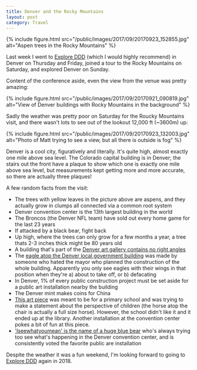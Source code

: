 ```yaml
---
title: Denver and the Rocky Mountains
layout: post
category: Travel
---
```


{% include figure.html src="/public/images/2017/09/20170923_152855.jpg" alt="Aspen trees in the Rocky Mountains" %}

Last week I went to [Explore DDD](http://exploreddd.com/) (which I would highly
recommend) in Denver on Thursday and Friday, joined a tour to the Rocky
Mountains on Saturday, and explored Denver on Sunday.

Content of the conference aside, even the view from the venue was pretty
amazing:

{% include figure.html src="/public/images/2017/09/20170921_090819.jpg" alt="View of Denver buildings with Rocky Mountains in the background" %}

Sadly the weather was pretty poor on Saturday for the Roucky Mountains visit,
and there wasn't lots to see out of the lookout 12,000 ft (~3600m) up:

{% include figure.html src="/public/images/2017/09/20170923_132003.jpg" alt="Photo of Matt trying to see a view, but all there is outside is fog" %}

Denver is a cool city, figuratively and literally. It's quite high, almost
exactly one mile above sea level. The Colorado capital building is in Denver;
the stairs out the front have a plaque to show which one is exactly one mile
above sea level, but measurements kept getting more and more accurate, so there
are actually three plaques!

A few random facts from the visit:

* The trees with yellow leaves in the picture above are aspens, and they
  actually grow in clumps all connected via a common root system
* Denver convention center is the 13th largest building in the world
* The Broncos (the Denver NFL team) have sold out every home game for the last
  23 years
* If attacked by a black bear, fight back
* Up high, where the trees can only grow for a few months a year, a tree thats
  2-3 inches thick might be 80 years old
* A building that's part of the [Denver art gallery contains no right
  angles](https://drive.google.com/file/d/1eIpaaVr7gU5Fg-QePmGeoYspBDsEuS_ObA/view)
* The [eagle atop the Denver local government
  building](https://drive.google.com/file/d/1cQMoRWfIDpQ8Xmd7SO1UeU0s-fSeoRkBBA/view?usp=sharing)
  was made by someone who hated the mayor who planned the construction of the
  whole building.  Apparently you only see eagles with their wings in that
  position when they're a) about to take off, or b) defacating
* In Denver, 1% of every public construction project must be set aside for a
  public art installation nearby the building
* The Denver mint makes coins for China
* [This art
  piece](https://drive.google.com/file/d/1tvzH6a_vk6XEZz7HbwBbxFB_Z6Csnvc1qw/view?usp=sharing)
  was meant to be for a primary school and was trying to make a statement about
  the perspective of children (the horse atop the chair is actually a full size
  horse). However, the school didn't like it and it ended up at the library.
  Another installation at the convention center pokes a bit of fun at this piece.
* ['Iseewhatyoumean' is the name of a huge blue
  bear](https://drive.google.com/file/d/1q3jT5uW1ZZZwpYye8JbX1sOoaMjkzc4jDA/view?usp=sharing)
  who's always trying too see what's happening in the Denver convention center,
  and is consistently voted the favorite public are installation

Despite the weather it was a fun weekend, I'm looking forward to going to
[Explore DDD](http://exploreddd.com/) again in 2018.
